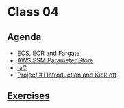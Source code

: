 # Class 04

## Agenda

- [ECS, ECR and Fargate](/classes/04class/ecs_ecr_fargate/README.md)
- [AWS SSM Parameter Store](/classes/04class/ssm/README.md)
- [IaC](/classes/04class/iac/README.md)
- [Project #1 Introduction and Kick off](/projects/project01/README.md)

## [Exercises](./exercises/README.md)

